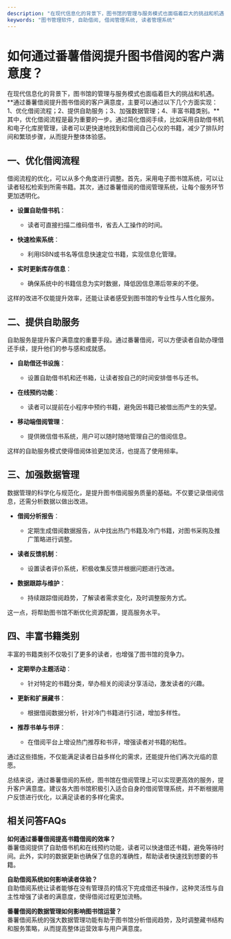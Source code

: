 ```yaml
---
description: "在现代信息化的背景下，图书馆的管理与服务模式也面临着巨大的挑战和机遇。**通过番薯借阅提升图书借阅的客户满意度，主要可以通过以下几个方面实现：1、优化借阅流程；2、提供自助服务；3、加强数据管理；4、丰富书籍类别。**其中，优化借阅流程是最为重要的一步。通过简化借阅手续，比如采用自助借书机和电子化库房管理，读者可以更快速地找到和借阅自己心仪的书籍，减少了排队时间和繁琐步骤，从而提升整体体验感。"
keywords: "图书管理软件, 自助借阅, 借阅管理系统, 读者管理系统"
---
```

# 如何通过番薯借阅提升图书借阅的客户满意度？

在现代信息化的背景下，图书馆的管理与服务模式也面临着巨大的挑战和机遇。**通过番薯借阅提升图书借阅的客户满意度，主要可以通过以下几个方面实现：1、优化借阅流程；2、提供自助服务；3、加强数据管理；4、丰富书籍类别。**其中，优化借阅流程是最为重要的一步。通过简化借阅手续，比如采用自助借书机和电子化库房管理，读者可以更快速地找到和借阅自己心仪的书籍，减少了排队时间和繁琐步骤，从而提升整体体验感。

## **一、优化借阅流程**

借阅流程的优化，可以从多个角度进行调整。首先，采用电子图书馆系统，可以让读者轻松检索到所需书籍。其次，通过番薯借阅的借阅管理系统，让每个服务环节更加透明化。

- **设置自助借书机**：
  - 读者可直接扫描二维码借书，省去人工操作的时间。
  
- **快速检索系统**：
  - 利用ISBN或书名等信息快速定位书籍，实现信息化管理。

- **实时更新库存信息**：
  - 确保系统中的书籍信息为实时数据，降低因信息滞后带来的不便。

这样的改进不仅能提升效率，还能让读者感受到图书馆的专业性与人性化服务。

## **二、提供自助服务**

自助服务是提升客户满意度的重要手段。通过番薯借阅，可以方便读者自助办理借还手续，提升他们的参与感和成就感。

- **自助借还书设施**：
  - 设置自助借书机和还书箱，让读者按自己的时间安排借书与还书。
  
- **在线预约功能**：
  - 读者可以提前在小程序中预约书籍，避免因书籍已被借出而产生的失望。

- **移动端借阅管理**：
  - 提供微信借书系统，用户可以随时随地管理自己的借阅信息。

这样的自助服务模式使得借阅体验更加灵活，也提高了使用频率。

## **三、加强数据管理**

数据管理的科学化与规范化，是提升图书借阅服务质量的基础。不仅要记录借阅信息，还需分析数据以做出改进。

- **借阅分析报告**：
  - 定期生成借阅数据报告，从中找出热门书籍及冷门书籍，对图书采购及推广策略进行调整。

- **读者反馈机制**：
  - 设置读者评价系统，积极收集反馈并根据问题进行改进。

- **数据跟踪与维护**：
  - 持续跟踪借阅趋势，了解读者需求变化，及时调整服务方式。

这一点，将帮助图书馆不断优化资源配置，提高服务水平。

## **四、丰富书籍类别**

丰富的书籍类别不仅吸引了更多的读者，也增强了图书馆的竞争力。

- **定期举办主题活动**：
  - 针对特定的书籍分类，举办相关的阅读分享活动，激发读者的兴趣。

- **更新和扩展藏书**：
  - 根据借阅数据分析，针对冷门书籍进行引进，增加多样性。

- **推荐书单与书评**：
  - 在借阅平台上增设热门推荐和书评，增强读者对书籍的粘性。

通过这些措施，不仅能满足读者日益多样化的需求，还能提升他们再次光临的意愿。

总结来说，通过番薯借阅的系统，图书馆在借阅管理上可以实现更高效的服务，提升客户满意度。建议各大图书馆积极引入适合自身的借阅管理系统，并不断根据用户反馈进行优化，以满足读者的多样化需求。

## 相关问答FAQs

**如何通过番薯借阅提高书籍借阅的效率？**  
番薯借阅提供了自助借书机和在线预约功能，读者可以快速借还书籍，避免等待时间。此外，实时的数据更新也确保了信息的准确性，帮助读者快速找到想要的书籍。

**自助借阅系统如何影响读者体验？**  
自助借阅系统让读者能够在没有管理员的情况下完成借还书操作，这种灵活性与自主性增强了读者的满意度，使得借阅过程更加流畅。

**番薯借阅的数据管理如何影响图书馆运营？**  
番薯借阅系统的强大数据管理功能有助于图书馆分析借阅趋势，及时调整藏书结构和服务策略，从而提高整体运营效率与用户满意度。
